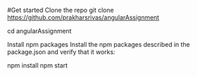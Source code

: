 #Get started
Clone the repo
git clone https://github.com/prakharsrivas/angularAssignment

cd angularAssignment

Install npm packages
Install the npm packages described in the package.json and verify that it works:

npm install
npm start